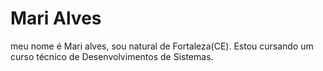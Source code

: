 # Mari Alves
meu nome é Mari alves, sou natural de Fortaleza(CE). Estou cursando um curso técnico de Desenvolvimentos de Sistemas. 
